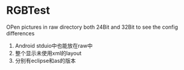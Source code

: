 # RGBTest

OPen pictures in raw directory both 24Bit and 32Bit to see the config differences
1. Android stduio中也能放在raw中
2. 整个显示未使用xml的layout
3. 分别有eclipse和as的版本

